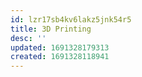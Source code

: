 ```yaml
---
id: lzr17sb4kv6lakz5jnk54r5
title: 3D Printing
desc: ''
updated: 1691328179313
created: 1691328118941
---
```

